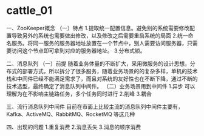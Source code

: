 # cattle_01


一、ZooKeeper概念
（一）特点
1.提取统一配置信息。避免别的系统需要修改配置导致另外的系统也需要做出修改，以及修改之后需要重启系统的局面
2.统一命名服务。将同一服务的服务器地址放置在一个节点中，别人需要访问服务器，只需要访问这个节点即可拿到对应的服务器地址。
3.分布式锁。

二、消息队列
（一）前提
随着业务体量的不断扩大，采用微服务的设计思想，分布式的部署方式，所以拆分了很多服务，随着业务场景的的复杂多样，单机的技术栈和中间件已经不能满足需求了，而且对系统的友好性也在不断下降，通过不断的技术选型，最终确定了消息队列中间件。
（二）业务场景用到中间件
1.异步
可以理解为在不影响主链路任务，多个任务同时进行
2.削峰
3.耦合

三、流行消息队列中间件
目前在市面上比较主流的消息队列中间件主要有，Kafka、ActiveMQ、RabbitMQ、RocketMQ 等这几种

四、出现的问题
1.重复消费
2.消息丢失
3.消息的顺序消费

